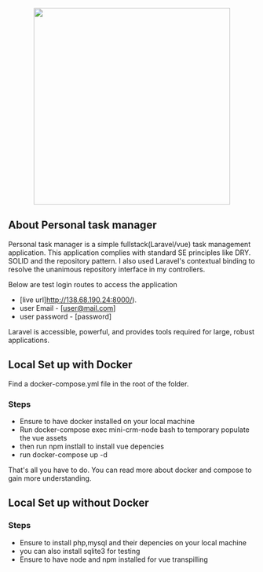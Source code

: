 <p align="center"><a href="https://laravel.com" target="_blank"><img src="https://raw.githubusercontent.com/laravel/art/master/logo-lockup/5%20SVG/2%20CMYK/1%20Full%20Color/laravel-logolockup-cmyk-red.svg" width="400"></a></p>

## About Personal task manager

Personal task manager is a simple fullstack(Laravel/vue) task management application. 
This application complies with standard SE principles like DRY. SOLID and the repository pattern.
I also used Laravel's contextual binding to resolve the unanimous repository interface in my controllers.

Below are test login routes to access the application

- [live url]http://138.68.190.24:8000/).
- user Email - [user@mail.com]
- user password - [password]

Laravel is accessible, powerful, and provides tools required for large, robust applications.

## Local Set up with Docker

Find a docker-compose.yml file in the root of the folder.

### Steps
- Ensure to have docker installed on your local machine 
- Run docker-compose exec mini-crm-node bash to temporary populate the vue assets
- then run npm instlall to install vue depencies
- run docker-compose up -d

That's all you have to do. You can read more about docker and compose to gain more understanding.

## Local Set up without Docker

### Steps
- Ensure to install php,mysql and their depencies on your local machine
- you can also install sqlite3 for testing
- Ensure to have node and npm installed for vue transpilling
